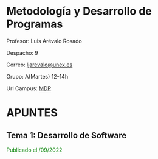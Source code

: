 # Metodología y Desarrollo de Programas

Profesor: Luis Arévalo Rosado

Despacho: 9

Correo: ljarevalo@unex.es

Grupo: A(Martes) 12-14h

Url Campus: [MDP](https://campusvirtual.unex.es/zonauex/avuex/course/view.php?id=11403)

# APUNTES
## Tema 1: Desarrollo de Software
<p style="color: green">Publicado el /09/2022</p>
